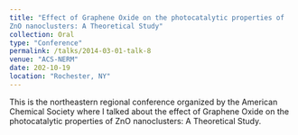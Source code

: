 ```yaml
---
title: "Effect of Graphene Oxide on the photocatalytic properties of
ZnO nanoclusters: A Theoretical Study"
collection: Oral
type: "Conference"
permalink: /talks/2014-03-01-talk-8
venue: "ACS-NERM"
date: 202-10-19
location: "Rochester, NY"
---
```


This is the northeastern regional conference organized by the American Chemical Society where I talked about the effect of Graphene Oxide on the photocatalytic properties of
ZnO nanoclusters: A Theoretical Study.
